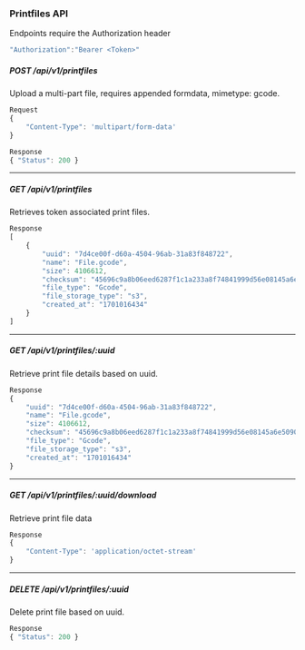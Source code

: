 ### Printfiles API
Endpoints require the Authorization header
```js
"Authorization":"Bearer <Token>"
```
##### POST /api/v1/printfiles
Upload a multi-part file, requires appended formdata, mimetype: gcode.
```js
Request
{ 
    "Content-Type": 'multipart/form-data'
}
```

```js
Response
{ "Status": 200 }
```
---
##### GET /api/v1/printfiles
Retrieves token associated print files.

```js
Response
[
    {
        "uuid": "7d4ce00f-d60a-4504-96ab-31a83f848722",
        "name": "File.gcode",
        "size": 4106612,
        "checksum": "45696c9a8b06eed6287f1c1a233a8f74841999d56e08145a6e50903828751067",
        "file_type": "Gcode",
        "file_storage_type": "s3",
        "created_at": "1701016434"
    }
]
```
---
##### GET /api/v1/printfiles/:uuid
Retrieve print file details based on uuid.

```js
Response
{
    "uuid": "7d4ce00f-d60a-4504-96ab-31a83f848722",
    "name": "File.gcode",
    "size": 4106612,
    "checksum": "45696c9a8b06eed6287f1c1a233a8f74841999d56e08145a6e50903828751067",
    "file_type": "Gcode",
    "file_storage_type": "s3",
    "created_at": "1701016434"
}
```
---

##### GET /api/v1/printfiles/:uuid/download
Retrieve print file data

```js
Response
{ 
    "Content-Type": 'application/octet-stream'
}
```
---
##### DELETE /api/v1/printfiles/:uuid
Delete print file based on uuid.

```js
Response
{ "Status": 200 }
```
